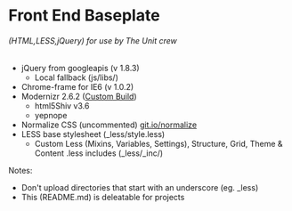 Front End Baseplate
===================

###### (HTML,LESS,jQuery) for use by The Unit crew 

- jQuery from googleapis (v 1.8.3)
	- Local fallback (js/libs/)
- Chrome-frame for IE6 (v 1.0.2)
- Modernizr 2.6.2 ([Custom Build](http://modernizr.com/download/#-backgroundsize-cssanimations-generatedcontent-canvas-video-shiv-cssclasses-teststyles-testprop-testallprops-hasevent-prefixes-domprefixes-load))
	- html5Shiv v3.6
	- yepnope
- Normalize CSS (uncommented) [git.io/normalize](git.io/normalize)
- LESS base stylesheet (_less/style.less)
	- Custom Less (Mixins, Variables, Settings), Structure, Grid, Theme & Content .less includes (_less/_inc/) 

Notes:

- Don't upload directories that start with an underscore (eg. _less)
- This (README.md) is deleatable for projects  